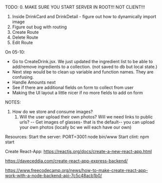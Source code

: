 TODO:
0. MAKE SURE YOU START SERVER IN ROOT!!! NOT CLIENT!!!
1. Inside DrinkCard and DrinkDetail - figure out how to dynamically import image
2. Figure out bug with routing
3. Create Route
4. Delete Route
5. Edit Route

On 05-10:
- Go to CreateDrink.jsx.  We just updated the ingredient list to be able to add/remove ingredients to a collection. (not saved to db but local state.) 
- Next step would be to clean up variable and function names.  They are confusing. 
- Handle Amounts next
- See if there are additional fields on form to collect from user
- Making the UI layout a little nicer if no more fields to add on form


NOTES:
1. How do we store and consume images?
   1. Will the user upload their own photos?  Will we need links to public urls?
   -- Get images of glasses- that is the default-- you can upload your own photos (locally bc we will each have our own)


Resources:
Start the server: PORT=3001 node bin/www
Start clint: npm start

Create React-App: https://reactjs.org/docs/create-a-new-react-app.html

https://daveceddia.com/create-react-app-express-backend/

https://www.freecodecamp.org/news/how-to-make-create-react-app-work-with-a-node-backend-api-7c5c48acb1b0/
